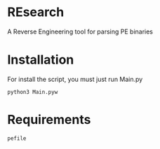 # REsearch
A Reverse Engineering tool for parsing PE binaries


# Installation



For install the script, you must just run Main.py

```python3 Main.pyw```


# Requirements



```pefile```
